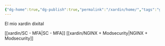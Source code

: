 ```yaml
---
{"dg-home":true,"dg-publish":true,"permalink":"/xardin/home/","tags":"gardenEntry","dgPassFrontmatter":true}
---
```



El mio xardín dixital

[[xardin/SC - MFA\|SC - MFA]]
[[xardin/NGINX + Modsecurity\|NGINX + Modsecurity]]